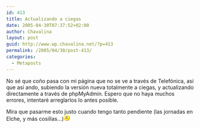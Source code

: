 ```yaml
---
id: 413
title: Actualizando a ciegas
date: 2005-04-30T07:37:52+02:00
author: Chavalina
layout: post
guid: http://www.wp.chavalina.net/?p=413
permalink: /2005/04/30/post-413/
categories:
  - Metaposts
---
```

No sé que coño pasa con mi página que no se ve a través de Telefónica, así que así ando, subiendo la versión nueva totalmente a ciegas, y actualizando directamente a través de phpMyAdmin. Espero que no haya muchos errores, intentaré arreglarlos lo antes posible.

Mira que pasarme esto justo cuando tengo tanto pendiente (las jornadas en Elche, y más cosillas…)![emo](/imagenes/emoticonos/triste.gif)